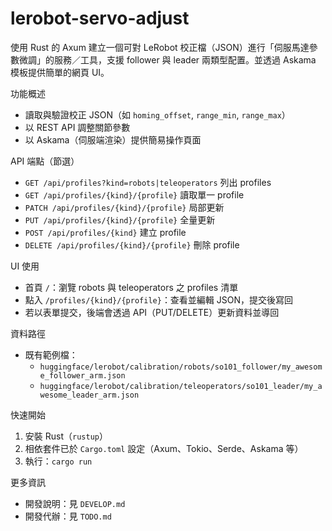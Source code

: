 lerobot-servo-adjust
====================

使用 Rust 的 Axum 建立一個可對 LeRobot 校正檔（JSON）進行「伺服馬達參數微調」的服務／工具，支援 follower 與 leader 兩類型配置。並透過 Askama 模板提供簡單的網頁 UI。

功能概述
- 讀取與驗證校正 JSON（如 `homing_offset`, `range_min`, `range_max`）
- 以 REST API 調整關節參數
- 以 Askama（伺服端渲染）提供簡易操作頁面

API 端點（節選）
- `GET /api/profiles?kind=robots|teleoperators` 列出 profiles
- `GET /api/profiles/{kind}/{profile}` 讀取單一 profile
- `PATCH /api/profiles/{kind}/{profile}` 局部更新
- `PUT /api/profiles/{kind}/{profile}` 全量更新
- `POST /api/profiles/{kind}` 建立 profile
- `DELETE /api/profiles/{kind}/{profile}` 刪除 profile

UI 使用
- 首頁 `/`：瀏覽 robots 與 teleoperators 之 profiles 清單
- 點入 `/profiles/{kind}/{profile}`：查看並編輯 JSON，提交後寫回
- 若以表單提交，後端會透過 API（PUT/DELETE）更新資料並導回

資料路徑
- 既有範例檔：
  - `huggingface/lerobot/calibration/robots/so101_follower/my_awesome_follower_arm.json`
  - `huggingface/lerobot/calibration/teleoperators/so101_leader/my_awesome_leader_arm.json`

快速開始
1) 安裝 Rust（`rustup`）
2) 相依套件已於 `Cargo.toml` 設定（Axum、Tokio、Serde、Askama 等）
3) 執行：`cargo run`

更多資訊
- 開發說明：見 `DEVELOP.md`
- 開發代辦：見 `TODO.md`
